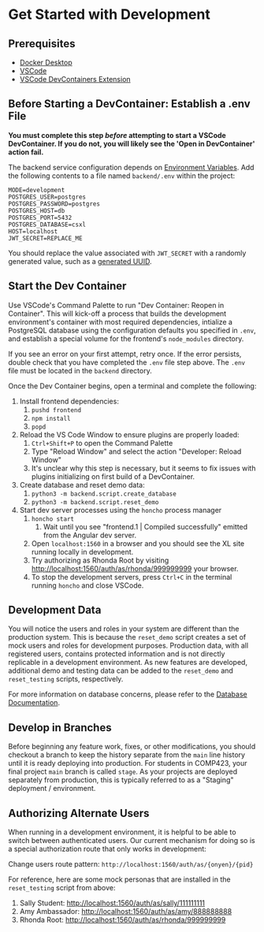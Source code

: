 # Get Started with Development

## Prerequisites

- [Docker Desktop](https://www.docker.com/products/docker-desktop/)
- [VSCode](https://code.visualstudio.com/)
- [VSCode DevContainers Extension](https://code.visualstudio.com/docs/devcontainers/containers)

## Before Starting a DevContainer: Establish a .env File

**You must complete this step _before_ attempting to start a VSCode DevContainer. If you do not, you will likely see the 'Open in DevContainer' action fail.**

The backend service configuration depends on [Environment Variables](https://12factor.net/config). Add the following contents to a file named `backend/.env` within the project:

```
MODE=development
POSTGRES_USER=postgres
POSTGRES_PASSWORD=postgres
POSTGRES_HOST=db
POSTGRES_PORT=5432
POSTGRES_DATABASE=csxl
HOST=localhost
JWT_SECRET=REPLACE_ME
```

You should replace the value associated with `JWT_SECRET` with a randomly generated value, such as a [generated UUID](https://www.uuidgenerator.net/).

## Start the Dev Container

Use VSCode's Command Palette to run "Dev Container: Reopen in Container". This will kick-off a process that builds the development environment's container with most required dependencies, intialize a PostgreSQL database using the configuration defaults you specified in `.env`, and establish a special volume for the frontend's `node_modules` directory.

If you see an error on your first attempt, retry once. If the error persists, double check that you have completed the `.env` file step above. The `.env` file must be located in the `backend` directory.

Once the Dev Container begins, open a terminal and complete the following:

1. Install frontend dependencies:
   1. `pushd frontend`
   2. `npm install`
   3. `popd`
2. Reload the VS Code Window to ensure plugins are properly loaded:
   1. `Ctrl+Shift+P` to open the Command Palette
   2. Type "Reload Window" and select the action "Developer: Reload Window"
   3. It's unclear why this step is necessary, but it seems to fix issues with plugins initializing on first build of a DevContainer.
3. Create database and reset demo data:
   1. `python3 -m backend.script.create_database`
   2. `python3 -m backend.script.reset_demo`
4. Start dev server processes using the `honcho` process manager
   1. `honcho start`
      1. Wait until you see "frontend.1 | Compiled successfully" emitted from the Angular dev server.
   2. Open `localhost:1560` in a browser and you should see the XL site running locally in development.
   3. Try authorizing as Rhonda Root by visiting <http://localhost:1560/auth/as/rhonda/999999999> your browser.
   4. To stop the development servers, press `Ctrl+C` in the terminal running `honcho` and close VSCode.

## Development Data

You will notice the users and roles in your system are different than the production system. This is because the `reset_demo` script creates a set of mock users and roles for development purposes. Production data, with all registered users, contains protected information and is not directly replicable in a development environment. As new features are developed, additional demo and testing data can be added to the `reset_demo` and `reset_testing` scripts, respectively.

For more information on database concerns, please refer to the [Database Documentation](docs/database.md).

## Develop in Branches

Before beginning any feature work, fixes, or other modifications, you should checkout a branch to keep the history separate from the `main` line history until it is ready deploying into production. For students in COMP423, your final project `main` branch is called `stage`. As your projects are deployed separately from production, this is typically referred to as a "Staging" deployment / environment.

## Authorizing Alternate Users

When running in a development environment, it is helpful to be able to switch between authenticated users.
Our current mechanism for doing so is a special authorization route that only works in development:

Change users route pattern: `http://localhost:1560/auth/as/{onyen}/{pid}`

For reference, here are some mock personas that are installed in the `reset_testing` script from above:

1. Sally Student: <http://localhost:1560/auth/as/sally/111111111>
2. Amy Ambassador: <http://localhost:1560/auth/as/amy/888888888>
3. Rhonda Root: <http://localhost:1560/auth/as/rhonda/999999999>
